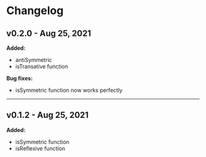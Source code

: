 # Changelog

## v0.2.0 - Aug 25, 2021

**Added:**
- antiSymmetric
- isTransative function

**Bug fixes:**
- isSymmetric function now works perfectly

---

## v0.1.2 - Aug 25, 2021

**Added:**
- isSymmetric function
- isReflexive function

